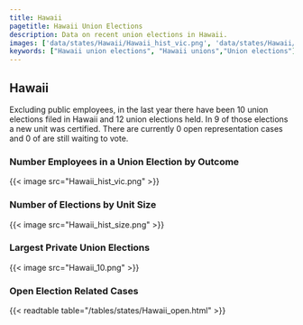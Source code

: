 ```yaml
---
title: Hawaii
pagetitle: Hawaii Union Elections
description: Data on recent union elections in Hawaii.
images: ['data/states/Hawaii/Hawaii_hist_vic.png', 'data/states/Hawaii/Hawaii_hist_size.png', 'data/states/Hawaii/Hawaii_10.png']
keywords: ["Hawaii union elections", "Hawaii unions","Union elections"]
---
```

##  Hawaii

Excluding public employees, in the last year there have been 10 union elections filed in Hawaii and 12 union elections held. In 9 of those elections a new unit was certified. There are currently 0 open representation cases and 0 of are still waiting to vote.

### Number Employees in a Union Election by Outcome
{{< image src="Hawaii_hist_vic.png" >}}

### Number of Elections by Unit Size
{{< image src="Hawaii_hist_size.png" >}}

### Largest Private Union Elections
{{< image src="Hawaii_10.png" >}}

### Open Election Related Cases
{{< readtable table="/tables/states/Hawaii_open.html" >}}

